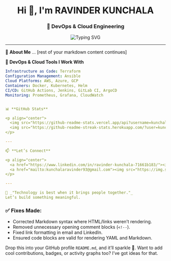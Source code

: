 <!-- ✅ DO NOT wrap the HTML in triple backticks -->

<h1 align="center">Hi 👋, I'm RAVINDER KUNCHALA</h1>
<h3 align="center">🚀 DevOps & Cloud Engineering</h3>

<p align="center">
  <img src="https://readme-typing-svg.demolab.com?font=Fira+Code&size=20&pause=1000&center=true&width=435&lines=Building+cloud-native+infrastructure;Automating+with+DevOps+best+practices;Always+learning+and+growing" alt="Typing SVG" />
</p>

---

🌟 **About Me**
... [rest of your markdown content continues]

🚀 **DevOps & Cloud Tools I Work With**
```yaml
Infrastructure as Code: Terraform
Configuration Management: Ansible
Cloud Platforms: AWS, Azure, GCP
Containers: Docker, Kubernetes, Helm
CI/CD: GitHub Actions, Jenkins, GitLab CI, ArgoCD
Monitoring: Prometheus, Grafana, CloudWatch


📊 **GitHub Stats**

<p align="center">
  <img src="https://github-readme-stats.vercel.app/api?username=kunchalaravinder93&show_icons=true&theme=radical" alt="GitHub Stats" height="180px"/>
  <img src="https://github-readme-streak-stats.herokuapp.com/?user=kunchalaravinder93&theme=radical" alt="GitHub Streak" height="180px"/>
</p>

---

📫 **Let’s Connect**

<p align="center">
  <a href="https://www.linkedin.com/in/ravinder-kunchala-71661b183/"><img src="https://img.shields.io/badge/LinkedIn-blue?style=flat&logo=linkedin" /></a>
  <a href="mailto:kunchalaravinder93@gmail.com"><img src="https://img.shields.io/badge/Email-red?style=flat&logo=gmail" /></a>
</p>

---

🧠 _"Technology is best when it brings people together."_  
Let’s build something meaningful.
```

### ✅ Fixes Made:
- Corrected Markdown syntax where HTML/links weren’t rendering.
- Removed unnecessary opening comment blocks (`<!--`).
- Fixed link formatting in email and LinkedIn.
- Ensured code blocks are valid for rendering YAML and Markdown.

Drop this into your GitHub profile `README.md`, and it’ll sparkle 🌟. Want to add cool contributions, badges, or activity graphs too? I’ve got ideas for that.

